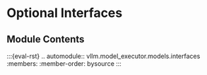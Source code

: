 # Optional Interfaces

## Module Contents

:::{eval-rst}
.. automodule:: vllm.model_executor.models.interfaces
    :members:
    :member-order: bysource
:::
